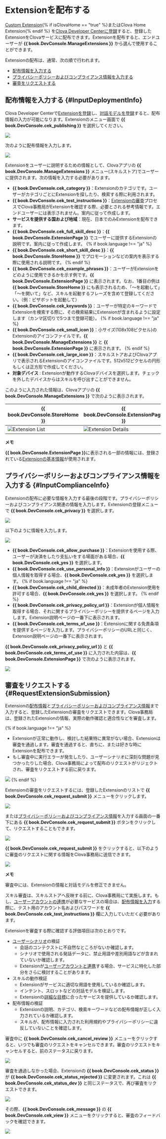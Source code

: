 # Extensionを配布する
[Custom Extension](/CEK/Guides/Build_Custom_Extension.md){% if isClovaHome == "true" %}またはClova Home Extension{% endif %} を[Clova Developer Centerに登録](/DevConsole/Guides/CEK/Register_Extension.md)すると、登録したExtensionをClovaサービスに配布できます。Extensionを配布すると、エンドユーザーが **{{ book.DevConsole.ManageExtensions }}** から選んで使用することができます。

Extensionの配布は、通常、次の順で行われます。

* [配布情報を入力する](#InputDeploymentInfo)
* [プライバシーポリシーおよびコンプライアンス情報を入力する](#InputComplianceInfo)
* [審査をリクエストする](#RequestExtensionSubmission)

## 配布情報を入力する {#InputDeploymentInfo}

Clova Developer Centerで[Extensionを登録](/DevConsole/Guides/CEK/Register_Extension.md)し、[対話モデルを登録](/DevConsole/Guides/CEK/Register_Interaction_Model.md)すると、配布情報の入力が可能になります。Extensionのメニュー画面で **{{ book.DevConsole.cek_publishing }}** を選択してください。

![](/DevConsole/Resources/Images/DevConsole-Deployment_Info_Menu.png)

次のように配布情報を入力します。

![](/DevConsole/Resources/Images/DevConsole-Input_Deployment_Info.png)

Extensionをユーザーに説明するための情報として、Clovaアプリの **{{ book.DevConsole.ManageExtensions }}** メニュー(スキルストア)でユーザーに提供されます。次の情報を入力する必要があります。

* **{{ book.DevConsole.cek_category }}**：Extensionのカテゴリです。ユーザーがカテゴリごとにExtensionを探したり、検索する際に利用されます。
* **{{ book.DevConsole.cek_test_instructions }}**：[Extensionの審査](#RequestExtensionSubmission)プロセスでClova事務局がExtensionを確認する際、必要とされる参考情報です。エンドユーザーには表示されません。案内に従って作成します。
* **サービスを提供する国および地域**：現在、日本でのみExtensionを配布できます。
* **{{ book.DevConsole.cek_full_skill_desc }}**：**{{ book.DevConsole.ExtensionPage }}** でユーザーに提供するExtensionの説明です。案内に従って作成します。
{% if book.language !== "ja" %}
* **{{ book.DevConsole.cek_short_skill_desc }}**：**{{ book.DevConsole.StoreHome }}** でプロモーションなどの案内を表示する際に使用される説明です。
{% endif %}
* **{{ book.DevConsole.cek_example_phrases }}**：ユーザーがExtensionをどのように使用できるかを示す例です。**{{ book.DevConsole.ExtensionPage }}** に表示されます。なお、1番目の例は **{{ book.DevConsole.StoreHome }}** にも表示されるため、「〜を起動して」「〜を開いて」など、スキルを起動するフレーズを含めて登録してください。（例：ピザボットを起動して）
* **{{ book.DevConsole.cek_keywords }}**：ユーザーが特定のキーワードでExtensionを検索する際に、その検索結果にExtensionが含まれるように設定します（カンマ区切りで5つまで登録可能）。
{% if book.language !== "ja" %}
* **{{ book.DevConsole.cek_small_icon }}**：小サイズ(108x108ピクセル)のExtensionのアイコンファイルです。**{{ book.DevConsole.ManageExtensions }}** と **{{ book.DevConsole.ExtensionPage }}** に表示されます。
{% endif %}
* **{{ book.DevConsole.cek_large_icon }}**：スキルストアおよびClovaアプリで表示されるExtensionのアイコンファイルです。512x512ピクセルの円形もしくは正方形で作成してください。
* **対象デバイス** : Extensionが動作するClovaデバイスを選択します。チェックを外したデバイスからはスキルを呼び出すことができません。

このように入力された情報は、Clovaアプリの **{{ book.DevConsole.ManageExtensions }}** で次のように表示されます。

| {{ book.DevConsole.StoreHome }} | {{ book.DevConsole.ExtensionPage }}   |
|-------------------|-------------------|
| ![Extension List](/DevConsole/Resources/Images/DevConsole-Store_UI_Example-Extension_Store_Home.png) | ![Extension Details](/DevConsole/Resources/Images/DevConsole-Store_UI_Example-Extension_Page.png) |

<div class="note">
  <p><strong>メモ</strong></p>
  <p><strong>{{ book.DevConsole.ExtensionPage }}</strong>に表示される一部の情報には、登録されている<a href="/DevConsole/Guides/CEK/Register_Extension.md#InputExtensionInfo">Extensionの基本情報</a>が使用されます。</p>
</div>

## プライバシーポリシーおよびコンプライアンス情報を入力する {#InputComplianceInfo}

Extensionの配布に必要な情報を入力する最後の段階です。プライバシーポリシーおよびコンプライアンス関連の情報を入力します。Extensionの登録メニューで **{{ book.DevConsole.cek_privacy }}** を選択します。

![](/DevConsole/Resources/Images/DevConsole-Policy_Menu.png)

以下のように情報を入力します。

![](/DevConsole/Resources/Images/DevConsole-Input_Policy.png)

* **{{ book.DevConsole.cek_allow_purchase }}**：Extensionを使用する際、ユーザーが決済をしたり支払いをする場面がある場合、**{{ book.DevConsole.cek_yes }}** を選択します。
* **{{ book.DevConsole.cek_use_personal_info }}**：Extensionがユーザーの個人情報を取得する場合、**{{ book.DevConsole.cek_yes }}** を選択します。
{% if book.language !== "ja" %}
* **{{ book.DevConsole.cek_child_directed }}**：未成年者のExtension使用を許可する場合、**{{ book.DevConsole.cek_yes }}** を選択します。
{% endif %}
* **{{ book.DevConsole.cek_privacy_policy_url }}**：Extensionが個人情報を取得する場合、それに関するプライバシーポリシーを提供するページを入力します。Extension説明ページの一番下に表示されます。
* **{{ book.DevConsole.cek_terms_of_use }}**：Extensionに関する免責条項を提供するページを入力します。プライバシーポリシーのURLと同じく、Extension説明ページの一番下に表示されます。

**{{ book.DevConsole.cek_privacy_policy_url }}** と **{{ book.DevConsole.cek_terms_of_use }}** に入力された内容は、**{{ book.DevConsole.ExtensionPage }}** で次のように表示されます。

![](/DevConsole/Resources/Images/DevConsole-Store_UI_Example-Extension_Policy.png)

## 審査をリクエストする {#RequestExtensionSubmission}

Extensionの[配布情報](#InputDeploymentInfo)と[プライバシーポリシーおよびコンプライアンス情報](#InputComplianceInfo)まで入力すると、登録したExtensionの審査をリクエストできます。Clova事務局は、登録されたExtensionの情報、実際の動作確認と適合性などを審査します。

{% if book.language !== "ja" %}
* Extensionが正常に動作し、検討した結果特に異常がない場合、Extensionは審査を通過します。審査を通過すると、直ちに、または好きな時にExtensionを配布できます。
* もし審査中に実行エラーが発生したり、ユーザーシナリオに深刻な問題が見つかったりした場合、Clova事務局によって配布のリクエストがリジェクトされ、審査をリクエストする前に戻ります。

![](/DevConsole/Resources/Images/DevConsole-Extension_Submission_Process.png)
{% endif %}

Extensionの審査をリクエストするには、登録したExtensionのリストで **{{ book.DevConsole.cek_request_submit }}** メニューをクリックします。

![](/DevConsole/Resources/Images/DevConsole-Submit_Extension_1.png)

または[プライバシーポリシーおよびコンプライアンス情報](#InputComplianceInfo)を入力する画面の一番下にある **{{ book.DevConsole.cek_request_submit }}** ボタンをクリックして、リクエストすることもできます。

![](/DevConsole/Resources/Images/DevConsole-Submit_Extension_2.png)

**{{ book.DevConsole.cek_request_submit }}** をクリックすると、以下のように審査のリクエストに関する情報をClova事務局に送信できます。

![](/DevConsole/Resources/Images/DevConsole-Submission_Request_Message.png)

<div class="note">
  <p><strong>メモ</strong></p>
  <p>審査中には、Extensionの情報と対話モデルを修正できません。</p>
</div>

スキル審査は、スキルストアへ反映する前に、Clova事務局にて実施します。もし、[ユーザーアカウントの連携](/CEK/Guides/Link_User_Account.md)が必要なサービスの場合は、[配布情報を入力](#InputDeploymentInfo)する際に、テスト用のアカウント名およびパスワードを **{{ book.DevConsole.cek_test_instructions }}** 欄に入力していただく必要があります。

Extensionを審査する際に確認する評価項目は次のとおりです。

* [ユーザーシナリオ](/Design/Design_Guideline_For_Extension.md#MakeUseCaseScenarioScript)の検証
  * 会話のコンテクストに不自然なところがないか確認します。
  * シナリオで使用される発話データに、禁止用語や差別用語などが含まれていないか確認します。
  * Extensionが[ユーザーアカウントと連携](/CEK/Guides/Link_User_Account.md)する場合、サービスに特化した部分をさらに検討することがあります。
* スキルの動作検証
  * Extensionがサービスに適切な用語を使用しているか確認します。
  * インテント、スロットなどの対話モデルを検証します。
  * Extensionの[詳細な目標](/Design/Design_Guideline_For_Extension.md#SettingGoal)に合ったサービスを提供しているか確認します。
* 配布情報の検証
  * Extensionの説明、カテゴリ、検索キーワードなどの配布情報が正しく入力されているか確認します。
  * スキルが、配布情報に入力された利用規約やプライバシーポリシーに違反していないことを確認します。

審査中に **{{ book.DevConsole.cek_cancel_review }}** メニューをクリックすると、いつでも審査のリクエストをキャンセルできます。審査のリクエストをキャンセルすると、前のステータスに戻ります。

![](/DevConsole/Resources/Images/DevConsole-Cancel_Submission.png)

審査を通過しなかった場合、Extensionの **{{ book.DevConsole.cek_status }}** が **{{ book.DevConsole.cek_status_rejected }}** に変更されます。これは **{{ book.DevConsole.cek_status_dev }}** と同じステータスで、再び審査をリクエストできます。

![](/DevConsole/Resources/Images/DevConsole-Extension_Submission_Rejected.png)

その際、**{{ book.DevConsole.cek_message }}** の **{{ book.DevConsole.cek_view }}** メニューをクリックすると、審査のフィードバックを確認できます。

![](/DevConsole/Resources/Images/DevConsole-Show_Submission_Feedback.png)
